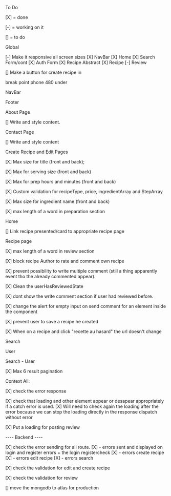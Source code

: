 To Do

[X] = done 

[-] = working on it 

[] = to do 

Global

[-] Make it responsive all screen sizes
    [X] NavBar
    [X] Home
    [X] Search Form/cont
    [X] Auth Form
    [X] Recipe Abstract
    [X] Recipe
    [-] Review

[] Make a button for create recipe in 

break point phone 480 under

NavBar

Footer

About Page

[] Write and style content.

Contact Page

[] Write and style content

Create Recipe and Edit Pages

[X] Max size for title (front and back); 

[X] Max for serving size (front and back) 

[X] Max for prep hours and minutes (front and back) 

[X] Custom validation for recipeType, price, ingredientArray and StepArray

[X] Max size for ingredient name (front and back) 

[X] max length of a word in preparation section 

Home

[] Link recipe presented/card to appropriate recipe page 

Recipe page

[X] max length of a word in review section 

[X] block recipe Author to rate and comment own recipe 

[X] prevent possibility to write multiple comment (still a thing apparently event tho the already commented appear). 

[X] Clean the userHasReviewedState 

[X] dont show the write comment section if user had reviewed before. 

[X] change the alert for empty input on send comment for an element inside the component 

[X] prevent user to save a recipe he created 

[X] When on a recipe and click "recette au hasard" the url doesn't change

Search

User

Search - User

[X] Max 6 result pagination

Context All:

[X] check the error response 

[X] check that loading and other element appear or desapear appropriately if a catch error is used. 
[X] Will need to check again the loading after the error because we can stop the loading directly in the response dispatch without error

[X] Put a loading for posting review


---- Backend ----

[X] check the error sending for all route.
    [X] - errors sent and displayed on login and register errors + the login registercheck
    [X] -  errors create recipe
    [X] -  errors edit recipe
    [X] - errors search

[X] check the validation for edit and create recipe 

[X] check the validation for review

[] move the mongodb to atlas for production 

